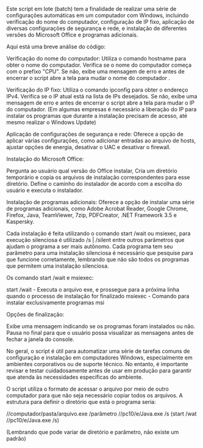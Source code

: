 Este script em lote (batch) tem a finalidade de realizar uma série de configurações automáticas em um computador com Windows, incluindo verificação do nome do computador, configuração de IP fixo, aplicação de diversas configurações de segurança e rede, e instalação de diferentes versões do Microsoft Office e programas adicionais.

Aqui está uma breve análise do código:

Verificação do nome do computador:
Utiliza o comando hostname para obter o nome do computador.
Verifica se o nome do computador começa com o prefixo "CPU". Se não, exibe uma mensagem de erro e antes de encerrar o script abre a tela para mudar o nome do computador .

Verificação do IP fixo:
Utiliza o comando ipconfig para obter o endereço IPv4.
Verifica se o IP atual está na lista de IPs desejados. Se não, exibe uma mensagem de erro e antes de encerrar o script abre a tela para mudar o IP do computador. (Em algumas empresas é necessário a liberação do IP para instalar os programas que durante a instalação precisam de acesso, até mesmo realizar o Windows Update)

Aplicação de configurações de segurança e rede:
Oferece a opção de aplicar várias configurações, como adicionar entradas ao arquivo de hosts, ajustar opções de energia, desativar o UAC e desativar o firewall.


Instalação do Microsoft Office:

Pergunta ao usuário qual versão do Office instalar, Cria um diretório temporário e copia os arquivos de instalação correspondentes para esse diretório.
Define o caminho do instalador de acordo com a escolha do usuário e executa o instalador.

Instalação de programas adicionais:
Oferece a opção de instalar uma série de programas adicionais, como Adobe Acrobat Reader, Google Chrome, Firefox, Java, TeamViewer, 7zip, PDFCreator, .NET Framework 3.5 e Kaspersky.

Cada instalação é feita utilizando o comando start /wait ou msiexec, para execução silenciosa é utilizado /s | /silent entre outros parâmetros que ajudam o programa a ser mais autônomo. Cada programa tem seu parâmetro para uma instalação silenciosa é necessário que pesquise para que funcione corretamente, lembrando que não são todos os programas que permitem uma instalação silenciosa.

Os comando start /wait e msiexec:


start /wait - Executa o arquivo exe, e prossegue para a próxima linha quando o processo de instalação for finalizado
msiexec - Comando para instalar exclusivamente programas msi

Opções de finalização:

Exibe uma mensagem indicando se os programas foram instalados ou não.
Pausa no final para que o usuário possa visualizar as mensagens antes de fechar a janela do console.

No geral, o script é útil para automatizar uma série de tarefas comuns de configuração e instalação em computadores Windows, especialmente em ambientes corporativos ou de suporte técnico. No entanto, é importante revisar e testar cuidadosamente antes de usar em produção para garantir que atenda às necessidades específicas do ambiente. 

O script utiliza o formato de acessar o arquivo por meio de outro computador para que não seja necessário copiar todos os arquivos. A estrutura para definir o diretório que está o programa seria:  

//computador/pasta/arquivo.exe /parâmetro
//pc10/e/Java.exe /s (start /wat //pc10/e/Java.exe /s)

(Lembrando que pode variar de diretório e parâmetro, não existe um padrão)

